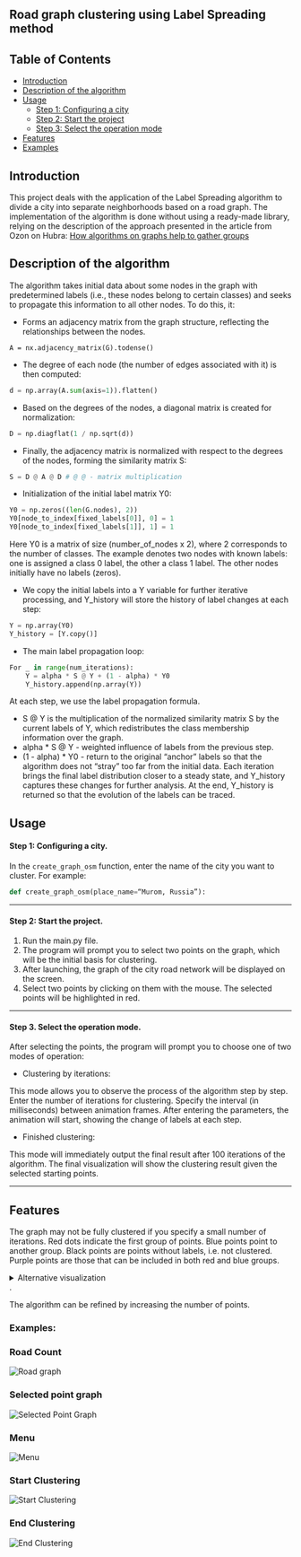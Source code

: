 ## Road graph clustering using Label Spreading method

## Table of Contents
- [Introduction](#introduction)
- [Description of the algorithm](#description-of-the-algorithm)
- [Usage](#usage)
  - [Step 1: Configuring a city](#step-1-configuring-a-city)
  - [Step 2: Start the project](#step-2-start-the-project)
  - [Step 3: Select the operation mode](#step-3-select-the-operation-mode)
- [Features](#features)
- [Examples](#examples)

## Introduction

This project deals with the application of the Label Spreading algorithm to divide a city into separate neighborhoods based on a road graph. The implementation of the algorithm is done without using a ready-made library, relying on the description of the approach presented in the article from Ozon on Hubra: [How algorithms on graphs help to gather groups](https://habr.com/ru/companies/ozontech/articles/791684/)

## Description of the algorithm
The algorithm takes initial data about some nodes in the graph with predetermined labels (i.e., these nodes belong to certain classes) and seeks to propagate this information to all other nodes. To do this, it:

- Forms an adjacency matrix from the graph structure, reflecting the relationships between the nodes.             
```Python.
A = nx.adjacency_matrix(G).todense() 
```
- The degree of each node (the number of edges associated with it) is then computed:
```Python
d = np.array(A.sum(axis=1)).flatten()
```
- Based on the degrees of the nodes, a diagonal matrix is created for normalization:
```Python
D = np.diagflat(1 / np.sqrt(d))
```
- Finally, the adjacency matrix is normalized with respect to the degrees of the nodes, forming the similarity matrix S:
``` Python
S = D @ A @ D # @ @ - matrix multiplication
```
- Initialization of the initial label matrix Y0:
```Python
Y0 = np.zeros((len(G.nodes), 2))
Y0[node_to_index[fixed_labels[0]], 0] = 1
Y0[node_to_index[fixed_labels[1]], 1] = 1 
```
Here Y0 is a matrix of size (number_of_nodes x 2), where 2 corresponds to the number of classes. The example denotes two nodes with known labels: one is assigned a class 0 label, the other a class 1 label. The other nodes initially have no labels (zeros).

- We copy the initial labels into a Y variable for further iterative processing, and Y_history will store the history of label changes at each step:
```Python
Y = np.array(Y0)
Y_history = [Y.copy()]
```
- The main label propagation loop:
```Python
For _ in range(num_iterations):
    Y = alpha * S @ Y + (1 - alpha) * Y0
    Y_history.append(np.array(Y)) 
```
At each step, we use the label propagation formula.

* S @ Y is the multiplication of the normalized similarity matrix S by the current labels of Y, which redistributes the class membership information over the graph.  
* alpha * S @ Y - weighted influence of labels from the previous step.  
* (1 - alpha) * Y0 - return to the original “anchor” labels so that the algorithm does not “stray” too far from the initial data.
Each iteration brings the final label distribution closer to a steady state, and Y_history captures these changes for further analysis. At the end, Y_history is returned so that the evolution of the labels can be traced.

## Usage
#### Step 1: Configuring a city.

In the `create_graph_osm` function, enter the name of the city you want to cluster. For example:
```python
def create_graph_osm(place_name=“Murom, Russia”):
```
-----
#### Step 2: Start the project.
1. Run the main.py file.
2. The program will prompt you to select two points on the graph, which will be the initial basis for clustering.
3. After launching, the graph of the city road network will be displayed on the screen.
4. Select two points by clicking on them with the mouse. The selected points will be highlighted in red.
---
#### Step 3. Select the operation mode.

After selecting the points, the program will prompt you to choose one of two modes of operation:
- Clustering by iterations:

This mode allows you to observe the process of the algorithm step by step.  Enter the number of iterations for clustering.
Specify the interval (in milliseconds) between animation frames.
After entering the parameters, the animation will start, showing the change of labels at each step.
- Finished clustering:

This mode will immediately output the final result after 100 iterations of the algorithm. The final visualization will show the clustering result given the selected starting points.

---

## Features

The graph may not be fully clustered if you specify a small number of iterations.
Red dots indicate the first group of points. Blue points point to another group. Black points are points without labels, i.e. not clustered. Purple points are those that can be included in both red and blue groups.




<details>
<summary>Alternative visualization</summary>

There is a commented out alternative plot_graph_live method in the code that shows the clustering process with a more accurate visualization. In this alternative, the points change their size depending on their labels.

If you want to use it instead of the current method, replace plot_graph_live in the code with the commented version.


</details>.

The algorithm can be refined by increasing the number of points.

### Examples:

### Road Count
![Road graph](https://github.com/makssent/Road-Graph-Clustering-with-Label-Spreading/blob/main/images/graph.png?raw=true)

### Selected point graph
![Selected Point Graph](https://github.com/makssent/Road-Graph-Clustering-with-Label-Spreading/blob/main/images/highlighted_graph.png?raw=true)

### Menu
![Menu](https://github.com/makssent/Road-Graph-Clustering-with-Label-Spreading/blob/main/images/menu.png?raw=true)

### Start Clustering
![Start Clustering](https://github.com/makssent/Road-Graph-Clustering-with-Label-Spreading/blob/main/images/start_clust.png?raw=true)

### End Clustering
![End Clustering](https://github.com/makssent/Road-Graph-Clustering-with-Label-Spreading/blob/main/images/finish_clust.png?raw=true)
